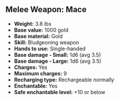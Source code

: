 ## Melee Weapon: Mace

- **Weight:** 3.8 lbs
- **Base value:** 1000 gold
- **Base material:** Gold
- **Skill:** Bludgeoning weapon
- **Hands to use:** Single-handed
- **Base damage - Small:** 1d6 (avg 3.5)
- **Base damage - Large:** 1d6 (avg 3.5)
- **Charges:** Yes
- **Maximum charges:** 9
- **Recharging type:** Rechargeable normally
- **Enchantable:** Yes
- **Safe enchantable level:** +10 or below
